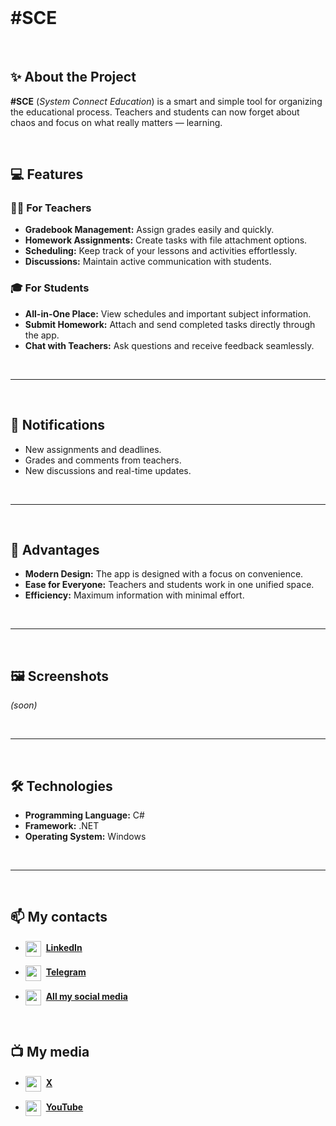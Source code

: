 <br>

# #SCE  

<br>

## ✨ About the Project  
**#SCE** (*System Connect Education*) is a smart and simple tool for organizing the educational process. Teachers and students can now forget about chaos and focus on what really matters — learning.  

<br>

## 💻 Features  

### 👩‍🏫 For Teachers  
- **Gradebook Management:** Assign grades easily and quickly.  
- **Homework Assignments:** Create tasks with file attachment options.  
- **Scheduling:** Keep track of your lessons and activities effortlessly.  
- **Discussions:** Maintain active communication with students.  

### 🎓 For Students  
- **All-in-One Place:** View schedules and important subject information.  
- **Submit Homework:** Attach and send completed tasks directly through the app.  
- **Chat with Teachers:** Ask questions and receive feedback seamlessly.
  
<br>

---

<br>

## 🔔 Notifications  
- New assignments and deadlines.  
- Grades and comments from teachers.  
- New discussions and real-time updates.  
  
<br>

---

<br>

## 🚀 Advantages  
- **Modern Design:** The app is designed with a focus on convenience.  
- **Ease for Everyone:** Teachers and students work in one unified space.  
- **Efficiency:** Maximum information with minimal effort.  
  
<br>

---

<br>

## 🖼️ Screenshots  
*(soon)*  

<br>

---

<br>

## 🛠️ Technologies  
- **Programming Language:** C#  
- **Framework:** .NET  
- **Operating System:** Windows
  
<br>

---

<br>

## 📫 My contacts

- <img align="center" src="https://cdn-icons-png.flaticon.com/128/3536/3536505.png" width="25" height="25"/>  **[LinkedIn](https://www.linkedin.com/in/yevhenii-sushik)**
  
- <img align="center" src="https://cdn-icons-png.flaticon.com/128/5968/5968804.png" width="25" height="25"/>  **[Telegram](https://t.me/yevhenii_sushik)**

- <img align="center" src="https://cdn-icons-png.flaticon.com/128/841/841364.png" width="25" height="25"/>  **[All my social media](https://yevhenii-sushik.netlify.app/social-media/social.media.html)**

<br/>

## 📺 My media

- <img align="center" src="https://upload.wikimedia.org/wikipedia/commons/thumb/5/57/X_logo_2023_%28white%29.png/480px-X_logo_2023_%28white%29.png" width="25" height="25"/>  **[X](#)**

- <img align="center" src="https://cdn-icons-png.flaticon.com/512/1384/1384060.png" width="25" height="25"/>  **[YouTube](https://www.youtube.com/@Yevhenii-Sushik)**

